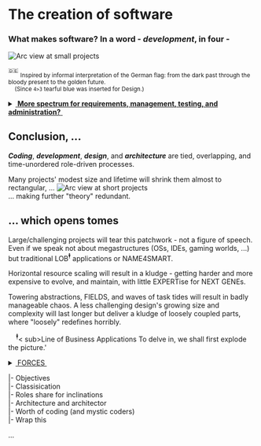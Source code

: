 # The creation of software

### **What makes software?** In a word - _development_, in four - 

<picture>
  <img alt="Arc view at small projects" src="https://github.com/Kyriosity/read-write/blob/main/README+/pencraft/README+/_rsc/_img/darkCode2arcGold.jpg">
</picture>

<sup>:de:</sup> <sub>Inspired by informal interpretation of the German flag: from the dark past through the bloody present to the golden future.\
&nbsp;&nbsp;&nbsp;&nbsp;(Since `4>3` tearful blue was inserted for Design.)</sub>

<details>
<summary><ins>&nbsp;<b>More spectrum for requirements, management, testing, and administration?</b>&nbsp;</ins></summary>  
&nbsp;
  
These are **external** - optional and not, minor to strong, constructive and devastating (also neutral) - forces, factors, props, and drives. 

Which, culturally speaking, mix, tint, blur, or shade (if not wash off) the four paints. 

Initiative and funding render the canvas. Math/logic and artistic skills, domain expertise, and creativity prop the picture.

</details>

## Conclusion, ...

**_Coding_**, **_development_**, **_design_**, and **_architecture_** are tied, overlapping, and time-unordered role-driven processes.

Many projects' modest size and lifetime will shrink them almost to rectangular, ...
<picture>
  <img alt="Arc view at short projects" src="https://github.com/Kyriosity/read-write/blob/main/README+/pencraft/README+/_rsc/_img/C-D-D-A_midiPrj.jpg">
</picture>\
... making further "theory" redundant.

## ...  which opens tomes

Large/challenging projects will tear this patchwork - not a figure of speech. Even if we speak not about megastructures (OSs, IDEs, gaming worlds, ...) but traditional LOB<sup>🕴️</sup> applications or NAME4SMART. 

Horizontal resource scaling will result in a kludge - getting harder and more expensive to evolve, and maintain, with little EXPERTise for NEXT GENEs.

Towering abstractions, FIELDS, and waves of task tides will result in badly manageable chaos. 
A less challenging design's growing size and complexity will last longer but deliver a kludge of loosely coupled parts, where "loosely" redefines horribly.

&nbsp;&nbsp;&nbsp;&nbsp;<sup>🕴</sup>< sub>Line of Business Applications</sub>
To delve in, we shall first explode the picture.'

<details>
  <summary><ins>&nbsp;FORCES&nbsp;</ins></summary
  
    EFFERENT (CentriFugal)
              Sep of Converns(Roles)
        HOLDING:
            Commu
           Continuity

IMPEDANCE: DESIGN vs. REALIZATION

Ill commu: under value of code vs design
  
</details>

|- Objectives\
|- Classisication\
|- Roles share for inclinations\
|- Architecture and architector\
|- Worth of coding (and mystic coders)\
|- Wrap this

...
